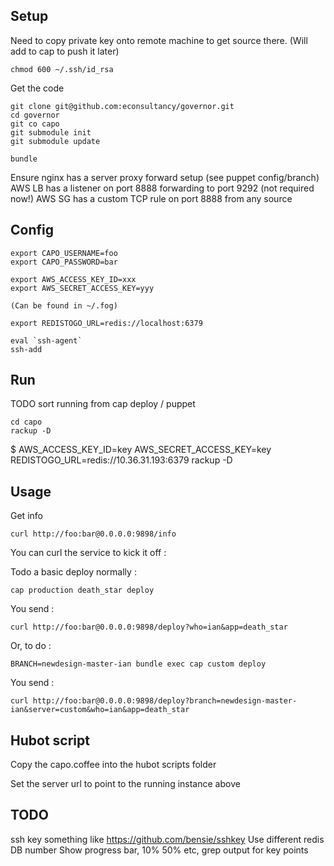 ## Setup

Need to copy private key onto remote machine to get source there.
(Will add to cap to push it later)

    chmod 600 ~/.ssh/id_rsa

Get the code

    git clone git@github.com:econsultancy/governor.git
    cd governor
    git co capo
    git submodule init
    git submodule update

    bundle


Ensure
nginx has a server proxy forward setup (see puppet config/branch)
AWS LB has a listener on port 8888 forwarding to port 9292 (not required now!)
AWS SG has a custom TCP rule on port 8888 from any source

## Config

    export CAPO_USERNAME=foo
    export CAPO_PASSWORD=bar

    export AWS_ACCESS_KEY_ID=xxx
    export AWS_SECRET_ACCESS_KEY=yyy

    (Can be found in ~/.fog)

    export REDISTOGO_URL=redis://localhost:6379

    eval `ssh-agent`
    ssh-add

## Run

TODO sort running from cap deploy / puppet

    cd capo
    rackup -D


$ AWS_ACCESS_KEY_ID=key AWS_SECRET_ACCESS_KEY=key REDISTOGO_URL=redis://10.36.31.193:6379 rackup -D

## Usage

Get info

    curl http://foo:bar@0.0.0.0:9898/info

You can curl the service to kick it off :

Todo a basic deploy normally :

    cap production death_star deploy

You send :

    curl http://foo:bar@0.0.0.0:9898/deploy?who=ian&app=death_star

Or, to do :

    BRANCH=newdesign-master-ian bundle exec cap custom deploy

You send :

    curl http://foo:bar@0.0.0.0:9898/deploy?branch=newdesign-master-ian&server=custom&who=ian&app=death_star


## Hubot script

Copy the capo.coffee into the hubot scripts folder

Set the server url to point to the running instance above



## TODO

ssh key something like https://github.com/bensie/sshkey
Use different redis DB number
Show progress bar, 10% 50% etc, grep output for key points
